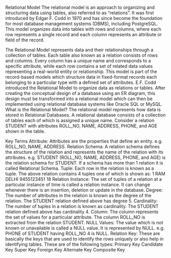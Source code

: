 Relational Model
The relational model is an approach to organizing and structuring data using tables, also referred to as “relations”. It was first introduced by Edgar F. Codd in 1970 and has since become the foundation for most database management systems (DBMS), including PostgreSQL. This model organizes data into tables with rows and columns, where each row represents a single record and each column represents an attribute or field of the record.


The Relational Model represents data and their relationships through a collection of tables. Each table also known as a relation consists of rows and columns. Every column has a unique name and corresponds to a specific attribute, while each row contains a set of related data values representing a real-world entity or relationship. This model is part of the record-based models which structure data in fixed-format records each belonging to a particular type with a defined set of attributes.
E.F. Codd introduced the Relational Model to organize data as relations or tables. After creating the conceptual design of a database using an ER diagram, this design must be transformed into a relational model which can then be implemented using relational database systems like Oracle SQL or MySQL.
What is the Relational Model? 
The relational model represents how data is stored in Relational Databases. A relational database consists of a collection of tables each of which is assigned a unique name. Consider a relation STUDENT with attributes ROLL_NO, NAME, ADDRESS, PHONE, and AGE shown in the table. 

Key Terms
Attribute: Attributes are the properties that define an entity. e.g. ROLL_NO, NAME, ADDRESS.
Relation Schema: A relation schema defines the structure of the relation and represents the name of the relation with its attributes. e.g. STUDENT (ROLL_NO, NAME, ADDRESS, PHONE, and AGE) is the relation schema for STUDENT. If a schema has more than 1 relation it is called Relational Schema.
Tuple: Each row in the relation is known as a tuple. The above relation contains 4 tuples one of which is shown as:
1	RAM	DELHI	9455123451	18
Relation Instance: The set of tuples of a relation at a particular instance of time is called a relation instance. It can change whenever there is an insertion, deletion or update in the database.
Degree: The number of attributes in the relation is known as the degree of the relation. The STUDENT relation defined above has degree 5.
Cardinality: The number of tuples in a relation is known as cardinality. The STUDENT relation defined above has cardinality 4.
Column: The column represents the set of values for a particular attribute. The column ROLL_NO is extracted from the relation STUDENT.
NULL Values: The value which is not known or unavailable is called a NULL value. It is represented by NULL. e.g. PHONE of STUDENT having ROLL_NO 4 is NULL. 
Relation Key: These are basically the keys that are used to identify the rows uniquely or also help in identifying tables. These are of the following types:
Primary Key
Candidate Key
Super Key
Foreign Key
Alternate Key
Composite Key
